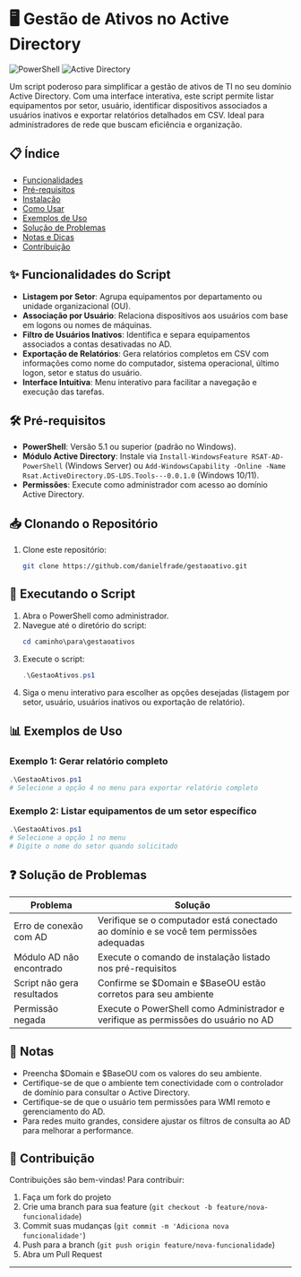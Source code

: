 # 🖥️ Gestão de Ativos no Active Directory 
![PowerShell](https://img.shields.io/badge/PowerShell-5.1+-blue.svg)
![Active Directory](https://img.shields.io/badge/Active%20Directory-Compatible-green.svg)

Um script poderoso para simplificar a gestão de ativos de TI no seu domínio Active Directory. Com uma interface interativa, este script permite listar equipamentos por setor, usuário, identificar dispositivos associados a usuários inativos e exportar relatórios detalhados em CSV. Ideal para administradores de rede que buscam eficiência e organização.

## 📋 Índice
- [Funcionalidades](#funcionalidades-do-script)
- [Pré-requisitos](#pré-requisitos)
- [Instalação](#clonando-o-repositório)
- [Como Usar](#executando-o-script)
- [Exemplos de Uso](#exemplos-de-uso)
- [Solução de Problemas](#solução-de-problemas)
- [Notas e Dicas](#notas)
- [Contribuição](#contribuição)

## ✨ Funcionalidades do Script  
- **Listagem por Setor**: Agrupa equipamentos por departamento ou unidade organizacional (OU).  
- **Associação por Usuário**: Relaciona dispositivos aos usuários com base em logons ou nomes de máquinas.  
- **Filtro de Usuários Inativos**: Identifica e separa equipamentos associados a contas desativadas no AD.  
- **Exportação de Relatórios**: Gera relatórios completos em CSV com informações como nome do computador, sistema operacional, último logon, setor e status do usuário.  
- **Interface Intuitiva**: Menu interativo para facilitar a navegação e execução das tarefas.

## 🛠️ Pré-requisitos  
- **PowerShell**: Versão 5.1 ou superior (padrão no Windows).  
- **Módulo Active Directory**: Instale via `Install-WindowsFeature RSAT-AD-PowerShell` (Windows Server) ou `Add-WindowsCapability -Online -Name Rsat.ActiveDirectory.DS-LDS.Tools---0.0.1.0` (Windows 10/11).  
- **Permissões**: Execute como administrador com acesso ao domínio Active Directory.

## 📥 Clonando o Repositório  
1. Clone este repositório:  
   ```bash
   git clone https://github.com/danielfrade/gestaoativo.git
   ```  

## 🚀 Executando o Script  
1. Abra o PowerShell como administrador.  
2. Navegue até o diretório do script:  
   ```powershell
   cd caminho\para\gestaoativos
   ```  
3. Execute o script:  
   ```powershell
   .\GestaoAtivos.ps1
   ```  
4. Siga o menu interativo para escolher as opções desejadas (listagem por setor, usuário, usuários inativos ou exportação de relatório).  

## 📊 Exemplos de Uso
### Exemplo 1: Gerar relatório completo
```powershell
.\GestaoAtivos.ps1
# Selecione a opção 4 no menu para exportar relatório completo
```

### Exemplo 2: Listar equipamentos de um setor específico
```powershell
.\GestaoAtivos.ps1
# Selecione a opção 1 no menu
# Digite o nome do setor quando solicitado
```

## ❓ Solução de Problemas
| Problema | Solução |
|----------|---------|
| Erro de conexão com AD | Verifique se o computador está conectado ao domínio e se você tem permissões adequadas |
| Módulo AD não encontrado | Execute o comando de instalação listado nos pré-requisitos |
| Script não gera resultados | Confirme se $Domain e $BaseOU estão corretos para seu ambiente |
| Permissão negada | Execute o PowerShell como Administrador e verifique as permissões do usuário no AD |

## 📝 Notas  
- Preencha $Domain e $BaseOU com os valores do seu ambiente.
- Certifique-se de que o ambiente tem conectividade com o controlador de domínio para consultar o Active Directory.  
- Certifique-se de que o usuário tem permissões para WMI remoto e gerenciamento do AD.
- Para redes muito grandes, considere ajustar os filtros de consulta ao AD para melhorar a performance.

## 👥 Contribuição
Contribuições são bem-vindas! Para contribuir:
1. Faça um fork do projeto
2. Crie uma branch para sua feature (`git checkout -b feature/nova-funcionalidade`)
3. Commit suas mudanças (`git commit -m 'Adiciona nova funcionalidade'`)
4. Push para a branch (`git push origin feature/nova-funcionalidade`)
5. Abra um Pull Request

---